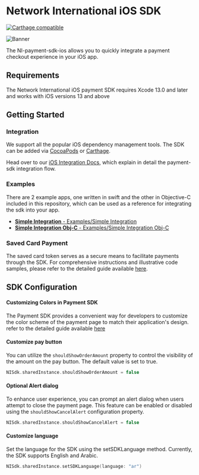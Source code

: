 # Network International iOS SDK

[![Carthage compatible](https://img.shields.io/badge/Carthage-compatible-4BC51D.svg?style=flat)](https://github.com/Carthage/Carthage)

![Banner](assets/banner.jpg)

The NI-payment-sdk-ios allows you to quickly integrate a payment checkout experience in your iOS app.

## Requirements

The Network International iOS payment SDK requires Xcode 13.0 and later and works with iOS versions 13 and above

## Getting Started

### Integration

We support all the popular iOS dependency management tools. The SDK can be added via [CocoaPods](https://cocoapods.org/) or [Carthage](https://github.com/Carthage/Carthage).

Head over to our [iOS Integration Docs](https://docs.ngenius-payments.com/reference#ios-sdk-integration-guide), which explain in detail the payment-sdk integration flow.

### Examples

There are 2 example apps, one written in swift and the other in Objective-C included in this repository, which can be used as a reference for integrating the sdk into your app.

- [**Simple Integration** - Examples/Simple Integration](/Examples/Simple%20Integration/)
- [**Simple Integration Obj-C** - Examples/Simple Integration Obj-C](/Examples/Simple%20Integration%20Obj-C/)

### Saved Card Payment

The saved card token serves as a secure means to facilitate payments through the SDK. For comprehensive instructions and illustrative code samples, please refer to the detailed guide available [here](https://github.com/network-international/payment-sdk-ios/wiki/Saved-Card-payment).

## SDK Configuration

#### Customizing Colors in Payment SDK

The Payment SDK provides a convenient way for developers to customize the color scheme of the payment page to match their application's design. refer to the detailed guide available [here](https://github.com/network-international/payment-sdk-ios/wiki/Customizing-Colors-in-Payment-SDK-for-iOS)

#### Customize pay button

You can utilize the `shouldShowOrderAmount` property to control the visibility of the amount on the pay button. The default value is set to true.

```swift
NISdk.sharedInstance.shouldShowOrderAmount = false
```

#### Optional Alert dialog

To enhance user experience, you can prompt an alert dialog when users attempt to close the payment page. This feature can be enabled or disabled using the `shouldShowCancelAlert` configuration property.

```kotlin
NISdk.sharedInstance.shouldShowCancelAlert = false
```

#### Customize language

Set the language for the SDK using the setSDKLanguage method. Currently, the SDK supports English and Arabic.

```swift
NISdk.sharedInstance.setSDKLanguage(language: "ar")
```
